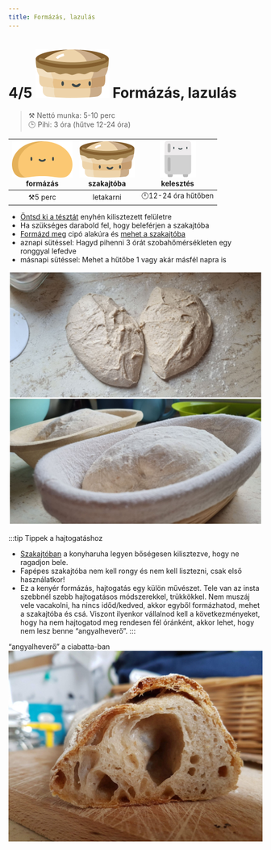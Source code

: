 ```yaml
---
title: Formázás, lazulás
---
```


# 4/5 ![a](../img/szakajto_48px.svg) Formázás, lazulás
>⚒️ Nettó munka: 5-10 perc  
>🕒 Pihi: 3 óra (hűtve 12-24 óra)

|![dough](../img/dough_36px.svg "tészta")<br/>formázás|![szakajto](../img/szakajto_36px.svg "szakajtó") <br/>szakajtóba|![huto](../img/fridge_36px.svg "hűtő")<br/>kelesztés|
|:---:|:---:|:---:|
|⚒️5 perc|letakarni|🕛12-24 óra hűtőben |

- [Öntsd ki a tésztát](https://www.instagram.com/p/B4eHtJtgAfw/) enyhén kilisztezett felületre
- Ha szükséges darabold fel, hogy beleférjen a szakajtóba
- [Formázd meg](https://www.instagram.com/p/B2XQbU2Amiy/) cipó alakúra és [mehet a szakajtóba](https://www.instagram.com/p/BzBvaJMAqkT/)
- aznapi sütéssel: Hagyd pihenni 3 órát szobahőmérsékleten egy ronggyal lefedve
- másnapi sütéssel: Mehet a hűtőbe 1 vagy akár másfél napra is

![format](./img/format.jpg "hajtogatás, formázás és mehet a szakajtóba")

:::tip Tippek a hajtogatáshoz
- [Szakajtóban](https://www.instagram.com/p/B9tIY9IgbL_/) a konyharuha legyen bőségesen kilisztezve, hogy ne ragadjon bele.
- Fapépes szakajtóba nem kell rongy és nem kell lisztezni, csak első használatkor!
- Ez a kenyér formázás, hajtogatás egy külön művészet. Tele van az insta szebbnél szebb hajtogatásos módszerekkel, trükkökkel. Nem muszáj vele vacakolni, ha nincs időd/kedved, akkor egyből formázhatod, mehet a szakajtóba és csá. Viszont ilyenkor vállalnod kell a következményeket, hogy ha nem hajtogatod meg rendesen fél óránként, akkor lehet, hogy nem lesz benne “angyalheverő”.
:::

“angyalheverő” a ciabatta-ban
![angyalheveroe](./img/angyalheveroe.jpg)
